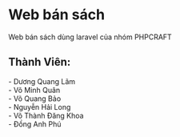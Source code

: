 # Web bán sách

<p> Web bán sách dùng laravel của nhóm PHPCRAFT </p>

## Thành Viên:

<p> - Dương Quang Lãm <br>
    - Võ Minh Quân <br>
    - Võ Quang Bảo <br>
    - Nguyễn Hải Long <br>
    - Võ Thành Đăng Khoa <br>
    - Đồng Anh Phú <br>

</p>

